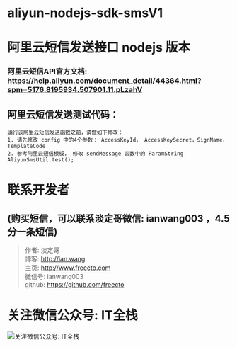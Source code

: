 # aliyun-nodejs-sdk-smsV1

# 阿里云短信发送接口 nodejs 版本
### 阿里云短信API官方文档: https://help.aliyun.com/document_detail/44364.html?spm=5176.8195934.507901.11.pLzahV

## 阿里云短信发送测试代码：
```
运行该阿里云短信发送函数之前，请做如下修改：
1. 请先修改 config 中的4个参数： AccessKeyId， AccessKeySecret，SignName，TemplateCode
2. 参考阿里云短信模板， 修改 sendMessage 函数中的 ParamString
AliyunSmsUtil.test();
```

# 联系开发者
## (购买短信，可以联系淡定哥微信: ianwang003 ，4.5分一条短信)
> 作者:  淡定哥 </br>
 博客:  http://ian.wang </br>
 主页:  http://www.freecto.com </br>
 微信号:  ianwang003 </br>
 github:  https://github.com/freecto </br>


# 关注微信公众号: IT全栈
![关注微信公众号: IT全栈](http://www.freecto.com/img/freecto-weixin.jpg "关注微信公众号: IT全栈")


